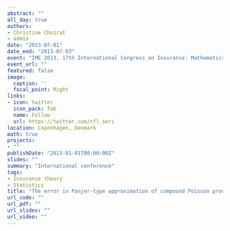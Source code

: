 ```yaml
---
abstract: ""
all_day: true
authors:
- Christine Choirat
- admin
date: "2013-07-01"
date_end: "2013-07-03"
event: "IME 2013, 17th International Congress on Insurance: Mathematics and Economics"
event_url: ""
featured: false
image:
  caption: ''
  focal_point: Right
links:
- icon: twitter
  icon_pack: fab
  name: Follow
  url: https://twitter.com/rfl_seri
location: Copenhagen, Denmark
math: true
projects:
- ""
publishDate: "2013-01-01T00:00:00Z"
slides: ""
summary: "International conference"
tags:
- Insurance theory
- Statistics
title: "The error in Panjer-type approximation of compound Poisson processes"
url_code: ""
url_pdf: ""
url_slides: ""
url_video: ""
---
```

